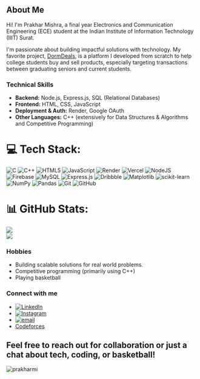 ## About Me

Hi! I'm Prakhar Mishra, a final year Electronics and Communication Engineering (ECE) student at the Indian Institute of Information Technology (IIIT) Surat.

I'm passionate about building impactful solutions with technology. My favorite project, [DormDeals](https://github.com/prakharmi/dormdeals), is a platform I developed from scratch to help college students buy and sell products, especially targeting transactions between graduating seniors and current students.

### Technical Skills
- **Backend:** Node.js, Express.js, SQL (Relational Databases)
- **Frontend:** HTML, CSS, JavaScript
- **Deployment & Auth:** Render, Google OAuth
- **Other Languages:** C++ (extensively for Data Structures & Algorithms and Competitive Programming)

# 💻 Tech Stack:
![C](https://img.shields.io/badge/c-%2300599C.svg?style=for-the-badge&logo=c&logoColor=white) ![C++](https://img.shields.io/badge/c++-%2300599C.svg?style=for-the-badge&logo=c%2B%2B&logoColor=white) ![HTML5](https://img.shields.io/badge/html5-%23E34F26.svg?style=for-the-badge&logo=html5&logoColor=white) ![JavaScript](https://img.shields.io/badge/javascript-%23323330.svg?style=for-the-badge&logo=javascript&logoColor=%23F7DF1E) ![Render](https://img.shields.io/badge/Render-%46E3B7.svg?style=for-the-badge&logo=render&logoColor=white) ![Vercel](https://img.shields.io/badge/vercel-%23000000.svg?style=for-the-badge&logo=vercel&logoColor=white) ![NodeJS](https://img.shields.io/badge/node.js-6DA55F?style=for-the-badge&logo=node.js&logoColor=white) ![Firebase](https://img.shields.io/badge/firebase-a08021?style=for-the-badge&logo=firebase&logoColor=ffcd34) ![MySQL](https://img.shields.io/badge/mysql-4479A1.svg?style=for-the-badge&logo=mysql&logoColor=white) ![Express.js](https://img.shields.io/badge/express.js-%23404d59.svg?style=for-the-badge&logo=express&logoColor=%2361DAFB) ![Dribbble](https://img.shields.io/badge/Dribbble-EA4C89?style=for-the-badge&logo=dribbble&logoColor=white) ![Matplotlib](https://img.shields.io/badge/Matplotlib-%23ffffff.svg?style=for-the-badge&logo=Matplotlib&logoColor=black) ![scikit-learn](https://img.shields.io/badge/scikit--learn-%23F7931E.svg?style=for-the-badge&logo=scikit-learn&logoColor=white) ![NumPy](https://img.shields.io/badge/numpy-%23013243.svg?style=for-the-badge&logo=numpy&logoColor=white) ![Pandas](https://img.shields.io/badge/pandas-%23150458.svg?style=for-the-badge&logo=pandas&logoColor=white) ![Git](https://img.shields.io/badge/git-%23F05033.svg?style=for-the-badge&logo=git&logoColor=white) ![GitHub](https://img.shields.io/badge/github-%23121011.svg?style=for-the-badge&logo=github&logoColor=white)

# 📊 GitHub Stats:
![](https://nirzak-streak-stats.vercel.app/?user=prakharmi&theme=dark&hide_border=true)<br/>
![](https://github-readme-stats.vercel.app/api/top-langs/?username=prakharmi&theme=dark&hide_border=true&include_all_commits=false&count_private=false&layout=compact)

### Hobbies
- Building scalable solutions for real world problems.
- Competitive programming (primarily using C++)
- Playing basketball

### Connect with me
- [![LinkedIn](https://img.shields.io/badge/LinkedIn-%230077B5.svg?logo=linkedin&logoColor=white)](https://www.linkedin.com/in/prakhar-mishraa/) 
- [![Instagram](https://img.shields.io/badge/Instagram-%23E4405F.svg?logo=Instagram&logoColor=white)](https://www.instagram.com/prakharmishraaaa) 
- [![email](https://img.shields.io/badge/Email-D14836?logo=gmail&logoColor=white)](mailto:prakharmishraa30@gmail.com) 
- [Codeforces](https://codeforces.com/profile/prakharmishra)

Feel free to reach out for collaboration or just a chat about tech, coding, or basketball!
---
<p align="left"> <img src="https://komarev.com/ghpvc/?username=prakharmi&label=Profile%20views&color=0e75b6&style=flat" alt="prakharmi" /> </p>
